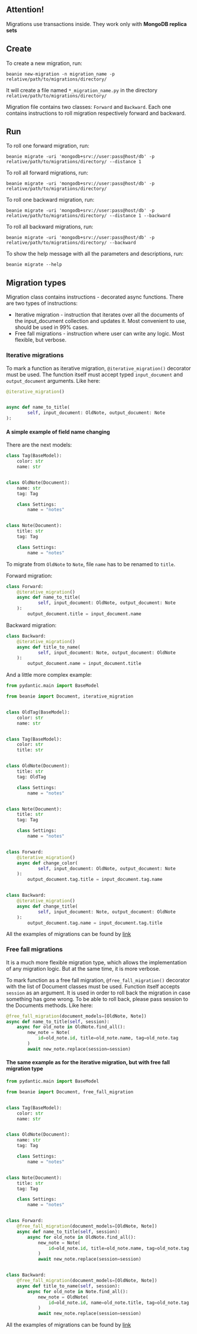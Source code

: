 ## Attention!

Migrations use transactions inside. They work only with **MongoDB replica sets**

## Create

To create a new migration, run:

```shell
beanie new-migration -n migration_name -p relative/path/to/migrations/directory/
```

It will create a file named `*_migration_name.py` in the directory `relative/path/to/migrations/directory/`

Migration file contains two classes: `Forward` and `Backward`. 
Each one contains instructions to roll migration respectively forward and backward.

## Run

To roll one forward migration, run:

```shell
beanie migrate -uri 'mongodb+srv://user:pass@host/db' -p relative/path/to/migrations/directory/ --distance 1
```

To roll all forward migrations, run:

```shell
beanie migrate -uri 'mongodb+srv://user:pass@host/db' -p relative/path/to/migrations/directory/
```

To roll one backward migration, run:

```shell
beanie migrate -uri 'mongodb+srv://user:pass@host/db' -p relative/path/to/migrations/directory/ --distance 1 --backward
```

To roll all backward migrations, run:

```shell
beanie migrate -uri 'mongodb+srv://user:pass@host/db' -p relative/path/to/migrations/directory/ --backward
```

To show the help message with all the parameters and descriptions, run:

```shell
beanie migrate --help
```

## Migration types

Migration class contains instructions - decorated async functions. There are two types of instructions:

- Iterative migration - instruction that iterates over all the documents of the input_document collection and updates it. Most convenient to use, should be used in 99% cases.
- Free fall migrations - instruction where user can write any logic. Most flexible, but verbose.

### Iterative migrations

To mark a function as iterative migration, `@iterative_migration()` decorator must be used. 
The function itself must accept typed `input_document` and `output_document` arguments. Like here:

```python
@iterative_migration()


async def name_to_title(
        self, input_document: OldNote, output_document: Note
):
```

#### A simple example of field name changing

There are the next models:

```python
class Tag(BaseModel):
    color: str
    name: str


class OldNote(Document):
    name: str
    tag: Tag

    class Settings:
        name = "notes"


class Note(Document):
    title: str
    tag: Tag

    class Settings:
        name = "notes"

```

To migrate from `OldNote` to `Note`, file `name` has to be renamed to `title`.

Forward migration:

```python
class Forward:
    @iterative_migration()
    async def name_to_title(
            self, input_document: OldNote, output_document: Note
    ):
        output_document.title = input_document.name

```

Backward migration:

```python
class Backward:
    @iterative_migration()
    async def title_to_name(
            self, input_document: Note, output_document: OldNote
    ):
        output_document.name = input_document.title
```

And a little more complex example:

```python
from pydantic.main import BaseModel

from beanie import Document, iterative_migration


class OldTag(BaseModel):
    color: str
    name: str


class Tag(BaseModel):
    color: str
    title: str


class OldNote(Document):
    title: str
    tag: OldTag

    class Settings:
        name = "notes"


class Note(Document):
    title: str
    tag: Tag

    class Settings:
        name = "notes"


class Forward:
    @iterative_migration()
    async def change_color(
            self, input_document: OldNote, output_document: Note
    ):
        output_document.tag.title = input_document.tag.name


class Backward:
    @iterative_migration()
    async def change_title(
            self, input_document: Note, output_document: OldNote
    ):
        output_document.tag.name = input_document.tag.title
```
All the examples of migrations can be found by [link](https://github.com/roman-right/beanie/tree/main/tests/migrations/migrations_for_test)

### Free fall migrations

It is a much more flexible migration type, which allows the implementation of any migration logic. 
But at the same time, it is more verbose.

To mark function as a free fall migration, 
`@free_fall_migration()` decorator with the list of Document classes must be used. 
Function itself accepts `session` as an argument. 
It is used in order to roll back the migration in case something has gone wrong. 
To be able to roll back, please pass session to the Documents methods. Like here:

```python
@free_fall_migration(document_models=[OldNote, Note])
async def name_to_title(self, session):
    async for old_note in OldNote.find_all():
        new_note = Note(
            id=old_note.id, title=old_note.name, tag=old_note.tag
        )
        await new_note.replace(session=session)
```

#### The same example as for the iterative migration, but with free fall migration type

```python
from pydantic.main import BaseModel

from beanie import Document, free_fall_migration


class Tag(BaseModel):
    color: str
    name: str


class OldNote(Document):
    name: str
    tag: Tag

    class Settings:
        name = "notes"


class Note(Document):
    title: str
    tag: Tag

    class Settings:
        name = "notes"


class Forward:
    @free_fall_migration(document_models=[OldNote, Note])
    async def name_to_title(self, session):
        async for old_note in OldNote.find_all():
            new_note = Note(
                id=old_note.id, title=old_note.name, tag=old_note.tag
            )
            await new_note.replace(session=session)


class Backward:
    @free_fall_migration(document_models=[OldNote, Note])
    async def title_to_name(self, session):
        async for old_note in Note.find_all():
            new_note = OldNote(
                id=old_note.id, name=old_note.title, tag=old_note.tag
            )
            await new_note.replace(session=session)

```
All the examples of migrations can be found by [link](https://github.com/roman-right/beanie/tree/main/tests/migrations/migrations_for_test)
